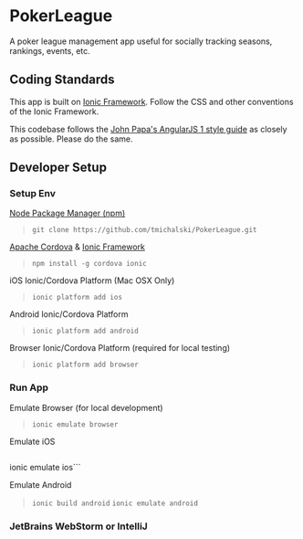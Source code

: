 # PokerLeague
A poker league management app useful for socially tracking seasons, rankings, events, etc.

## Coding Standards
This app is built on [Ionic Framework](http://ionicframework.com/getting-started/). Follow the CSS and other conventions of the Ionic Framework. 

This codebase follows the [John Papa's AngularJS 1 style guide](https://github.com/johnpapa/angular-styleguide/tree/master/a1) as closely as possible. Please do the same. 

## Developer Setup
### Setup Env
[Node Package Manager (npm)](https://www.npmjs.com)
> ```git clone https://github.com/tmichalski/PokerLeague.git```

[Apache Cordova](https://cordova.apache.org) & [Ionic Framework](http://ionicframework.com/getting-started/)
> ```npm install -g cordova ionic```

iOS Ionic/Cordova Platform (Mac OSX Only)
> ```ionic platform add ios```

Android Ionic/Cordova Platform
> ```ionic platform add android```

Browser Ionic/Cordova Platform (required for local testing)
> ```ionic platform add browser```

### Run App
Emulate Browser (for local development)
> ```ionic emulate browser```

Emulate iOS
> ```ionic build ios
ionic emulate ios```

Emulate Android
> ```ionic build android```
> ```ionic emulate android```

### JetBrains WebStorm or IntelliJ




